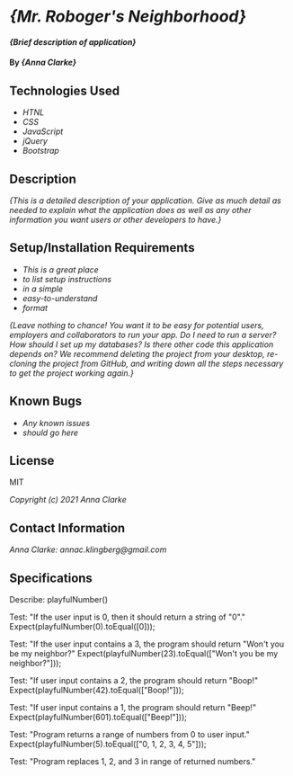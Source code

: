 # _{Mr. Roboger's Neighborhood}_

#### _{Brief description of application}_

#### By _**{Anna Clarke}**_

## Technologies Used

* _HTNL_
* _CSS_
* _JavaScript_
* _jQuery_
* _Bootstrap_

## Description

_{This is a detailed description of your application. Give as much detail as needed to explain what the application does as well as any other information you want users or other developers to have.}_

## Setup/Installation Requirements

* _This is a great place_
* _to list setup instructions_
* _in a simple_
* _easy-to-understand_
* _format_

_{Leave nothing to chance! You want it to be easy for potential users, employers and collaborators to run your app. Do I need to run a server? How should I set up my databases? Is there other code this application depends on? We recommend deleting the project from your desktop, re-cloning the project from GitHub, and writing down all the steps necessary to get the project working again.}_

## Known Bugs

* _Any known issues_
* _should go here_

## License

MIT

_Copyright (c) 2021 Anna Clarke_

## Contact Information

_Anna Clarke: annac.klingberg@gmail.com_

## Specifications

Describe: playfulNumber()

Test: "If the user input is 0, then it should return a string of "0"."
Expect(playfulNumber(0).toEqual([0]));

Test: "If the user input contains a 3, the program should return "Won't you be my neighbor?"
Expect(playfulNumber(23).toEqual(["Won't you be my neighbor?"]));

Test: "If user input contains a 2, the program should return "Boop!"
Expect(playfulNumber(42).toEqual(["Boop!"]));

Test: "If user input contains a 1, the program should return "Beep!"
Expect(playfulNumber(601).toEqual(["Beep!"]));

Test: "Program returns a range of numbers from 0 to user input."
Expect(playfulNumber(5).toEqual(["0, 1, 2, 3, 4, 5"]));

Test: "Program replaces 1, 2, and 3 in range of returned numbers."


